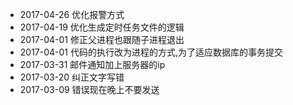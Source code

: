 * 2017-04-26 优化报警方式
* 2017-04-19 优化生成定时任务文件的逻辑
* 2017-04-01 修正父进程也跟随子进程退出
* 2017-04-01 代码的执行改为进程的方式,为了适应数据库的事务提交
* 2017-03-31 邮件通知加上服务器的ip
* 2017-03-20 纠正文字写错
* 2017-03-09 错误现在晚上不要发送
